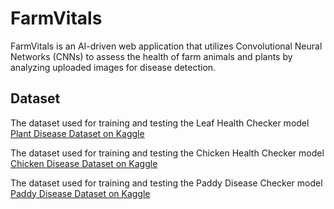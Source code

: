# FarmVitals

FarmVitals is an AI-driven web application that utilizes Convolutional Neural Networks (CNNs) to assess the health of farm animals and plants by analyzing uploaded images for disease detection.

## Dataset

The dataset used for training and testing the Leaf Health Checker model [Plant Disease Dataset on Kaggle](https://www.kaggle.com/datasets/vasanthkumar14/plant-disease)

The dataset used for training and testing the Chicken Health Checker model [Chicken Disease Dataset on Kaggle](https://www.kaggle.com/datasets/sadmansakibmahi/chicken-diseases-classification-and-treatment/data)

The dataset used for training and testing the Paddy Disease Checker model [Paddy Disease Dataset on Kaggle](https://www.kaggle.com/competitions/paddy-disease-classification/data)
